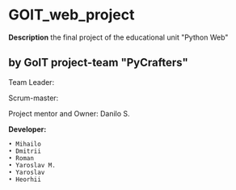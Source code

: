 # GOIT_web_project

**Description**
the final project of the educational unit "Python Web"


## by GoIT project-team "PyCrafters"

Team Leader: 

Scrum-master: 

Project mentor and Owner: Danilo S.

**Developer:**

    • Mihailo 
    • Dmitrii 
    • Roman
    • Yaroslav M.
    • Yaroslav
    • Heorhii


